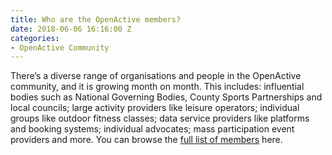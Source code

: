 ```yaml
---
title: Who are the OpenActive members?
date: 2018-06-06 16:16:00 Z
categories:
- OpenActive Community
---
```


There’s a diverse range of organisations and people in the OpenActive community, and it is growing month on month. This includes: influential bodies such as National Governing Bodies, County Sports Partnerships and local councils; large activity providers like leisure operators; individual groups like outdoor fitness classes; data service providers like platforms and booking systems; individual advocates; mass participation event providers and more. You can browse the [full list of members](https://www.openactive.io/members-page.html) here.
